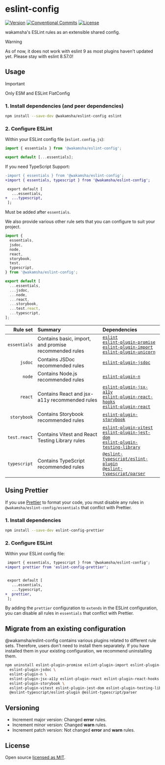 # eslint-config

[![Version](https://img.shields.io/npm/v/@wakamsha/eslint-config.svg?style=flat-square)](https://www.npmjs.com/package/@wakamsha/eslint-config?activeTab=versions)
[![Conventional Commits](https://img.shields.io/badge/Conventional%20Commits-1.0.0-%23FE5196?logo=conventionalcommits&logoColor=white)](https://conventionalcommits.org)
[![License](https://img.shields.io/github/license/wakamsha/eslint-config.svg?style=flat-square)](https://github.com/wakamsha/eslint-config/blob/main/LICENSE)

wakamsha's ESLint rules as an extensible shared config.

> [!WARNING]
> As of now, it does not work with eslint 9 as most plugins haven't updated yet. Please stay with eslint 8.57.0!

## Usage

> [!IMPORTANT]
> Only ESM and ESLint FlatConfig

### 1. Install dependencies (and peer dependencies)

```bash
npm install --save-dev @wakamsha/eslint-config eslint
```

### 2. Configure ESLint

Within your ESLint config file (`eslint.config.js`):

```js
import { essentials } from '@wakamsha/eslint-config';

export default [...essentials];
```

If you need TypeScript Support:

```diff
-import { essentials } from '@wakamsha/eslint-config';
+import { essentials, typescript } from '@wakamsha/eslint-config';

 export default [
   ...essentials,
+  ...typescript,
 ];
```

Must be added after `essentials`.

We also provide various other rule sets that you can configure to suit your project.

```js
import {
  essentials,
  jsdoc,
  node,
  react,
  storybook,
  test,
  typescript,
} from '@wakamsha/eslint-config';

export default [
  ...essentials,
  ...jsdoc,
  ...node,
  ...react,
  ...storybook,
  ...test.react,
  ...typescript,
];
```

|     Rule set | Summary                                               | Dependencies                                                                                                                                                                                                                                                                                     |
| -----------: | :---------------------------------------------------- | :----------------------------------------------------------------------------------------------------------------------------------------------------------------------------------------------------------------------------------------------------------------------------------------------- |
| `essentials` | Contains basic, import, and promise recommended rules | [`eslint`](https://eslint.org/) <br> [`eslint-plugin-promise`](https://github.com/eslint-community/eslint-plugin-promise) <br> [`eslint-plugin-import`](https://github.com/import-js/eslint-plugin-import) <br> [`eslint-plugin-unicorn`](https://github.com/sindresorhus/eslint-plugin-unicorn) |
|      `jsdoc` | Contains JSDoc recommended rules                      | [`eslint-plugin-jsdoc`](https://github.com/gajus/eslint-plugin-jsdoc)                                                                                                                                                                                                                            |
|       `node` | Contains Node.js recommended rules                    | [`eslint-plugin-n`](https://github.com/eslint-community/eslint-plugin-n)                                                                                                                                                                                                                         |
|      `react` | Contains React and jsx-a11y recommended rules         | [`eslint-plugin-jsx-a11y`](https://github.com/jsx-eslint/eslint-plugin-jsx-a11y) <br> [`eslint-plugin-react-hooks`](https://github.com/facebook/react/tree/main/packages/eslint-plugin-react-hooks) <br> [`eslint-plugin-react`](https://github.com/jsx-eslint/eslint-plugin-react)              |
|  `storybook` | Contains Storybook recommended rules                  | [`eslint-plugin-storybook`](https://github.com/storybookjs/eslint-plugin-storybook)                                                                                                                                                                                                              |
| `test.react` | Contains Vitest and React Testing Library rules       | [`eslint-plugin-vitest`](https://github.com/veritem/eslint-plugin-vitest) <br> [`eslint-plugin-jest-dom`](https://github.com/testing-library/eslint-plugin-jest-dom) <br> [`eslint-plugin-testing-library`](https://github.com/testing-library/eslint-plugin-testing-library)                    |
| `typescript` | Contains TypeScript recommended rules                 | [`@eslint-typescript/eslint-plugin`](https://github.com/typescript-eslint/typescript-eslint/tree/main/packages/eslint-plugin) <br> [`@eslint-typescript/parser`](https://github.com/typescript-eslint/typescript-eslint/tree/main/packages/parser)                                               |

## Using Prettier

If you use [Prettier](https://prettier.io/) to format your code, you must disable any rules in `@wakamsha/eslint-config/essentials` that conflict with Prettier.

### 1. Install dependencies

```bash
npm install --save-dev eslint-config-prettier
```

### 2. Configure ESLint

Within your ESLint config file:

```diff
 import { essentials, typescript } from '@wakamsha/eslint-config';
+import prettier from 'eslint-config-prettier';


 export default [
   ...essentials,
   ...typescript,
+  prettier,
 ];
```

By adding the `prettier` configuration to `extends` in the ESLint configuration, you can disable all rules in `essentials` that conflict with Prettier.

## Migrate from an existing configuration

@wakamsha/eslint-config contains various plugins related to different rule sets. Therefore, users don't need to install them separately. If you have installed them in your existing configuration, we recommend uninstalling them.

```bash
npm uninstall eslint-plugin-promise eslint-plugin-import eslint-plugin-unicorn \
  eslint-plugin-jsdoc \
  eslint-plugin-n \
  eslint-plugin-jsx-a11y eslint-plugin-react eslint-plugin-react-hooks \
  eslint-plugin-storybook \
  eslint-plugin-vitest eslint-plugin-jest-dom eslint-plugin-testing-library \
  @eslint-typescript/eslint-plugin @eslint-typescript/parser
```

## Versioning

- Increment major version: Changed **error** rules.
- Increment minor version: Changed **warn** rules.
- Increment patch version: Not changed **error** and **warn** rules.

## License

Open source [licensed as MIT](https://github.com/wakamsha/eslint-config/blob/main/LICENSE).
